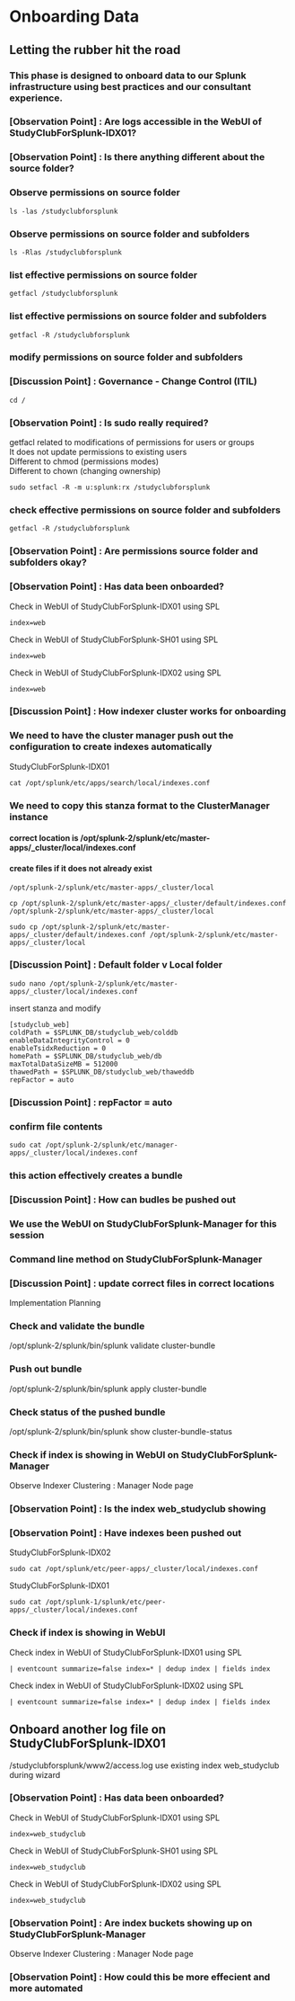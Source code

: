 # Onboarding Data
## Letting the rubber hit the road


### This phase is designed to onboard data to our Splunk infrastructure using best practices and our consultant experience.

### [Observation Point] : Are logs accessible in the WebUI of StudyClubForSplunk-IDX01?
### [Observation Point] : Is there anything different about the source folder?

### Observe permissions on source folder
```
ls -las /studyclubforsplunk
```

### Observe permissions on source folder and subfolders
```
ls -Rlas /studyclubforsplunk
```

### list effective permissions on source folder
```
getfacl /studyclubforsplunk
```

### list effective permissions on source folder and subfolders
```
getfacl -R /studyclubforsplunk
```

### modify permissions on source folder and subfolders
### [Discussion Point] : Governance - Change Control (ITIL)
```
cd /
```
### [Observation Point] : Is sudo really required?
getfacl related to modifications of permissions for users or groups  
It does not update permissions to existing users  
Different to chmod (permissions modes)  
Different to chown (changing ownership)  
```
sudo setfacl -R -m u:splunk:rx /studyclubforsplunk
```

### check effective permissions on source folder and subfolders
```
getfacl -R /studyclubforsplunk
```
### [Observation Point] : Are permissions source folder and subfolders okay?
### [Observation Point] : Has data been onboarded?
Check in WebUI of StudyClubForSplunk-IDX01 using SPL  
```
index=web
```
Check in WebUI of StudyClubForSplunk-SH01 using SPL  
```
index=web
```
Check in WebUI of StudyClubForSplunk-IDX02 using SPL  
```
index=web
```

### [Discussion Point] : How indexer cluster works for onboarding


### We need to have the cluster manager push out the configuration to create indexes automatically 
StudyClubForSplunk-IDX01  
```
cat /opt/splunk/etc/apps/search/local/indexes.conf
```
### We need to copy this stanza format to the ClusterManager instance
#### correct location is /opt/splunk-2/splunk/etc/master-apps/_cluster/local/indexes.conf
#### create files if it does not already exist
```
/opt/splunk-2/splunk/etc/master-apps/_cluster/local
```
```
cp /opt/splunk-2/splunk/etc/master-apps/_cluster/default/indexes.conf /opt/splunk-2/splunk/etc/master-apps/_cluster/local
```

```
sudo cp /opt/splunk-2/splunk/etc/master-apps/_cluster/default/indexes.conf /opt/splunk-2/splunk/etc/master-apps/_cluster/local
```
### [Discussion Point] : Default folder v Local folder

```
sudo nano /opt/splunk-2/splunk/etc/master-apps/_cluster/local/indexes.conf
```
insert stanza and modify
```
[studyclub_web]
coldPath = $SPLUNK_DB/studyclub_web/colddb
enableDataIntegrityControl = 0
enableTsidxReduction = 0
homePath = $SPLUNK_DB/studyclub_web/db
maxTotalDataSizeMB = 512000
thawedPath = $SPLUNK_DB/studyclub_web/thaweddb
repFactor = auto
```
### [Discussion Point] : repFactor = auto 

### confirm file contents
```
sudo cat /opt/splunk-2/splunk/etc/manager-apps/_cluster/local/indexes.conf
```
 ### this action effectively creates a bundle

 ### [Discussion Point] : How can budles be pushed out

 ### We use the WebUI on StudyClubForSplunk-Manager for this session

 ### Command line method on StudyClubForSplunk-Manager
 ### [Discussion Point] : update correct files in correct locations
 Implementation Planning   
 ### Check and validate the bundle  
 
/opt/splunk-2/splunk/bin/splunk validate cluster-bundle  

### Push out bundle  

/opt/splunk-2/splunk/bin/splunk apply cluster-bundle  

### Check status of the pushed bundle  

/opt/splunk-2/splunk/bin/splunk show cluster-bundle-status  


### Check if index is showing in WebUI on StudyClubForSplunk-Manager
Observe Indexer Clustering : Manager Node page

### [Observation Point] : Is the index web_studyclub showing

### [Observation Point] : Have indexes been pushed out
StudyClubForSplunk-IDX02
```
sudo cat /opt/splunk/etc/peer-apps/_cluster/local/indexes.conf
```
StudyClubForSplunk-IDX01
```
sudo cat /opt/splunk-1/splunk/etc/peer-apps/_cluster/local/indexes.conf
```

### Check if index is showing in WebUI
Check index in WebUI of StudyClubForSplunk-IDX01 using SPL  
```
| eventcount summarize=false index=* | dedup index | fields index
```
Check index in WebUI of StudyClubForSplunk-IDX02 using SPL  
``` 
| eventcount summarize=false index=* | dedup index | fields index 
```

## Onboard another log file on StudyClubForSplunk-IDX01
/studyclubforsplunk/www2/access.log
use existing index web_studyclub during wizard

### [Observation Point] : Has data been onboarded?
Check in WebUI of StudyClubForSplunk-IDX01 using SPL  
```
index=web_studyclub
```
Check in WebUI of StudyClubForSplunk-SH01 using SPL  
```
index=web_studyclub
```
Check in WebUI of StudyClubForSplunk-IDX02 using SPL  
```
index=web_studyclub
```

### [Observation Point] : Are index buckets showing up on StudyClubForSplunk-Manager
Observe Indexer Clustering : Manager Node page


### [Observation Point] : How could this be more effecient and more automated